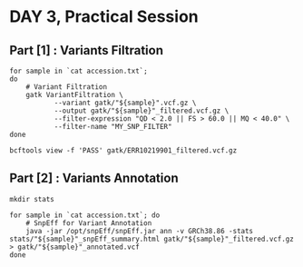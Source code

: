 # DAY 3, Practical Session

## Part [1] : Variants Filtration 
```
for sample in `cat accession.txt`;
do
    # Variant Filtration    
    gatk VariantFiltration \
           --variant gatk/"${sample}".vcf.gz \
           --output gatk/"${sample}"_filtered.vcf.gz \
           --filter-expression "QD < 2.0 || FS > 60.0 || MQ < 40.0" \
           --filter-name "MY_SNP_FILTER"
done
```

```
bcftools view -f 'PASS' gatk/ERR10219901_filtered.vcf.gz
```
## Part [2] : Variants Annotation
```
mkdir stats

for sample in `cat accession.txt`; do
    # SnpEff for Variant Annotation
    java -jar /opt/snpEff/snpEff.jar ann -v GRCh38.86 -stats stats/"${sample}"_snpEff_summary.html gatk/"${sample}"_filtered.vcf.gz > gatk/"${sample}"_annotated.vcf
done 
```
